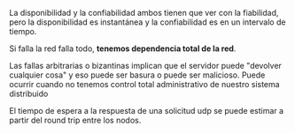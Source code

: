 La disponibilidad y la confiabilidad ambos tienen que ver con la fiabilidad, pero la disponibilidad es instantánea y la confiabilidad es en un intervalo de tiempo.

Si falla la red falla todo, **tenemos dependencia total de la red**.

Las fallas arbitrarias o bizantinas implican que el servidor puede "devolver cualquier cosa" y eso puede ser basura o puede ser malicioso. Puede ocurrir cuando no tenemos control total administrativo de nuestro sistema distribuido

El tiempo de espera a la respuesta de una solicitud udp se puede estimar a partir del round trip entre los nodos.

